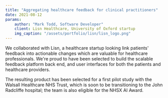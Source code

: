 ```yaml
---
title: "Aggregating healthcare feedback for clinical practitioners"
date: 2021-08-12
params:
    author: "Mark Todd, Software Developer"
    client: Lisn Healthcare, University of Oxford startup
    img_caption: "/assets/portfolio/lisn/lisn_logo.png"
---
```


We collaborated with Lisn, a healthcare startup looking link patients' feedback into actionable changes which are valuable for healthcare professionals.
We're proud to have been selected to build the scalable feedback platform back end, and user interfaces for both the patients and healthcare providers.

The resulting product has been selected for a first pilot study with the Walsall Healthcare NHS Trust, which is soon to be transitioning to the John Radcliffe hospital; the team is also eligible for the NHSX AI Award.
